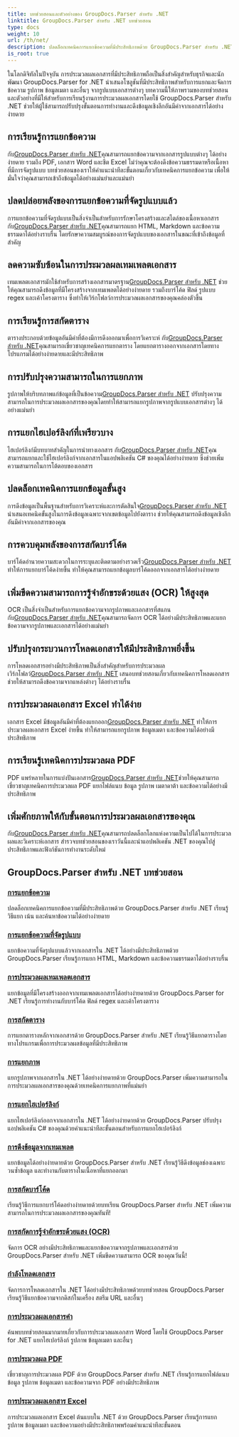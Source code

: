 ```yaml
---
title: บทช่วยสอนและตัวอย่างของ GroupDocs.Parser สำหรับ .NET
linktitle: GroupDocs.Parser สำหรับ .NET บทช่วยสอน
type: docs
weight: 10
url: /th/net/
description: ปลดล็อกเทคนิคการแยกข้อความที่มีประสิทธิภาพด้วย GroupDocs.Parser สำหรับ .NET แยก ไฮไลต์ และค้นหาข้อความได้อย่างราบรื่นเพื่อการประมวลผลเอกสารที่ได้รับการปรับปรุง
is_root: true
---
```

ในโลกดิจิทัลในปัจจุบัน การประมวลผลเอกสารที่มีประสิทธิภาพถือเป็นสิ่งสำคัญสำหรับธุรกิจและนักพัฒนา GroupDocs.Parser for .NET นำเสนอโซลูชันที่มีประสิทธิภาพสำหรับการแยกและจัดการข้อความ รูปภาพ ข้อมูลเมตา และอื่นๆ จากรูปแบบเอกสารต่างๆ บทความนี้ให้ภาพรวมของบทช่วยสอนและตัวอย่างที่มีให้สำหรับการเรียนรู้งานการประมวลผลเอกสารโดยใช้ GroupDocs.Parser สำหรับ .NET ช่วยให้ผู้ใช้สามารถปรับปรุงขั้นตอนการทำงานและดึงข้อมูลเชิงลึกอันมีค่าจากเอกสารได้อย่างง่ายดาย

## การเรียนรู้การแยกข้อความ
 กับ[GroupDocs.Parser สำหรับ .NET](./text-extraction/)คุณสามารถแยกข้อความจากเอกสารรูปแบบต่างๆ ได้อย่างง่ายดาย รวมถึง PDF, เอกสาร Word และชีต Excel ไม่ว่าคุณจะต้องดึงข้อความธรรมดาหรือเนื้อหาที่มีการจัดรูปแบบ บทช่วยสอนของเราให้คำแนะนำทีละขั้นตอนเกี่ยวกับเทคนิคการแยกข้อความ เพื่อให้มั่นใจว่าคุณสามารถเข้าถึงข้อมูลได้อย่างแม่นยำและแม่นยำ

## ปลดปล่อยพลังของการแยกข้อความที่จัดรูปแบบแล้ว
 การแยกข้อความที่จัดรูปแบบเป็นสิ่งจำเป็นสำหรับการรักษาโครงสร้างและสไตล์ของเนื้อหาเอกสาร กับ[GroupDocs.Parser สำหรับ .NET](./formatted-text-extraction/)คุณสามารถแยก HTML, Markdown และข้อความธรรมดาได้อย่างราบรื่น โดยรักษาความสมบูรณ์ของการจัดรูปแบบของเอกสารในขณะที่เข้าถึงข้อมูลที่สำคัญ

## ลดความซับซ้อนในการประมวลผลเทมเพลตเอกสาร
 เทมเพลตเอกสารมักใช้สำหรับการสร้างเอกสารมาตรฐาน[GroupDocs.Parser สำหรับ .NET](./document-template-processing/) ช่วยให้คุณสามารถดึงข้อมูลที่มีโครงสร้างจากเทมเพลตได้อย่างง่ายดาย รวมถึงบาร์โค้ด ฟิลด์ รูปแบบ regex และเค้าโครงตาราง ซึ่งทำให้เวิร์กโฟลว์การประมวลผลเอกสารของคุณคล่องตัวขึ้น

## การเรียนรู้การสกัดตาราง
ตารางประกอบด้วยข้อมูลอันมีค่าที่ต้องมีการดึงออกมาเพื่อการวิเคราะห์ กับ[GroupDocs.Parser สำหรับ .NET](./table-extraction/)คุณสามารถเชี่ยวชาญเทคนิคการแยกตาราง โดยแยกตารางออกจากเอกสารโดยทางโปรแกรมได้อย่างง่ายดายและมีประสิทธิภาพ

## การปรับปรุงความสามารถในการแยกภาพ
 รูปภาพให้บริบทภาพแก่ข้อมูลที่เป็นข้อความ[GroupDocs.Parser สำหรับ .NET](./image-extraction/) ปรับปรุงความสามารถในการประมวลผลเอกสารของคุณโดยทำให้สามารถแยกรูปภาพจากรูปแบบเอกสารต่างๆ ได้อย่างแม่นยำ

## การแยกไฮเปอร์ลิงก์ที่เพรียวบาง
 ไฮเปอร์ลิงก์มีบทบาทสำคัญในการนำทางเอกสาร กับ[GroupDocs.Parser สำหรับ .NET](./hyperlink-extraction/)คุณสามารถแยกและใช้ไฮเปอร์ลิงก์จากเอกสารในแอปพลิเคชัน C# ของคุณได้อย่างง่ายดาย ซึ่งช่วยเพิ่มความสามารถในการโต้ตอบของเอกสาร

## ปลดล็อกเทคนิคการแยกข้อมูลขั้นสูง
 การดึงข้อมูลเป็นพื้นฐานสำหรับการวิเคราะห์และการตัดสินใจ[GroupDocs.Parser สำหรับ .NET](./data-extraction-from-templates/) นำเสนอเทคนิคขั้นสูงในการดึงข้อมูลเฉพาะจากเขตข้อมูลไปยังตาราง ช่วยให้คุณสามารถดึงข้อมูลเชิงลึกอันมีค่าจากเอกสารของคุณ

## การควบคุมพลังของการสกัดบาร์โค้ด
บาร์โค้ดอำนวยความสะดวกในการระบุและติดตามอย่างรวดเร็ว[GroupDocs.Parser สำหรับ .NET](./barcode-extraction/) ทำให้การแยกบาร์โค้ดง่ายขึ้น ทำให้คุณสามารถแยกข้อมูลบาร์โค้ดออกจากเอกสารได้อย่างง่ายดาย

## เพิ่มขีดความสามารถการรู้จำอักขระด้วยแสง (OCR) ให้สูงสุด
 OCR เป็นสิ่งจำเป็นสำหรับการแยกข้อความจากรูปภาพและเอกสารที่สแกน กับ[GroupDocs.Parser สำหรับ .NET](./ocr-extraction/)คุณสามารถจัดการ OCR ได้อย่างมีประสิทธิภาพและแยกข้อความจากรูปภาพและเอกสารได้อย่างแม่นยำ

## ปรับปรุงกระบวนการโหลดเอกสารให้มีประสิทธิภาพยิ่งขึ้น
 การโหลดเอกสารอย่างมีประสิทธิภาพเป็นสิ่งสำคัญสำหรับการประมวลผลเวิร์กโฟลว์[GroupDocs.Parser สำหรับ .NET](./document-loading/) เสนอบทช่วยสอนเกี่ยวกับเทคนิคการโหลดเอกสาร ช่วยให้สามารถดึงข้อความจากแหล่งต่างๆ ได้อย่างราบรื่น

## การประมวลผลเอกสาร Excel ทำได้ง่าย
 เอกสาร Excel มีข้อมูลอันมีค่าที่ต้องแยกออก[GroupDocs.Parser สำหรับ .NET](./excel-document-processing/) ทำให้การประมวลผลเอกสาร Excel ง่ายขึ้น ทำให้สามารถแยกรูปภาพ ข้อมูลเมตา และข้อความได้อย่างมีประสิทธิภาพ

## การเรียนรู้เทคนิคการประมวลผล PDF
 PDF แพร่หลายในการแบ่งปันเอกสาร[GroupDocs.Parser สำหรับ .NET](./pdf-processing/)ช่วยให้คุณสามารถเชี่ยวชาญเทคนิคการประมวลผล PDF แยกไฟล์แนบ ข้อมูล รูปภาพ เมตาดาต้า และข้อความได้อย่างมีประสิทธิภาพ

## เพิ่มศักยภาพให้กับขั้นตอนการประมวลผลเอกสารของคุณ
 กับ[GroupDocs.Parser สำหรับ .NET](./word-document-processing/)คุณสามารถปลดล็อกโลกแห่งความเป็นไปได้ในการประมวลผลและวิเคราะห์เอกสาร สำรวจบทช่วยสอนของเราวันนี้และนำแอปพลิเคชัน .NET ของคุณไปสู่ประสิทธิภาพและฟังก์ชันการทำงานระดับใหม่

## GroupDocs.Parser สำหรับ .NET บทช่วยสอน
### [การแยกข้อความ](./text-extraction/)
ปลดล็อกเทคนิคการแยกข้อความที่มีประสิทธิภาพด้วย GroupDocs.Parser สำหรับ .NET เรียนรู้วิธีแยก เน้น และค้นหาข้อความได้อย่างง่ายดาย
### [การแยกข้อความที่จัดรูปแบบ](./formatted-text-extraction/)
แยกข้อความที่จัดรูปแบบแล้วจากเอกสารใน .NET ได้อย่างมีประสิทธิภาพด้วย GroupDocs.Parser เรียนรู้การแยก HTML, Markdown และข้อความธรรมดาได้อย่างราบรื่น
### [การประมวลผลเทมเพลตเอกสาร](./document-template-processing/)
แยกข้อมูลที่มีโครงสร้างออกจากเทมเพลตเอกสารได้อย่างง่ายดายด้วย GroupDocs.Parser for .NET เรียนรู้การทำงานกับบาร์โค้ด ฟิลด์ regex และเค้าโครงตาราง
### [การสกัดตาราง](./table-extraction/)
การแยกตารางหลักจากเอกสารด้วย GroupDocs.Parser สำหรับ .NET เรียนรู้วิธีแยกตารางโดยทางโปรแกรมเพื่อการประมวลผลข้อมูลที่มีประสิทธิภาพ
### [การแยกภาพ](./image-extraction/)
แยกรูปภาพจากเอกสารใน .NET ได้อย่างง่ายดายด้วย GroupDocs.Parser เพิ่มความสามารถในการประมวลผลเอกสารของคุณด้วยเทคนิคการแยกภาพที่แม่นยำ
### [การแยกไฮเปอร์ลิงก์](./hyperlink-extraction/)
แยกไฮเปอร์ลิงก์ออกจากเอกสารใน .NET ได้อย่างง่ายดายด้วย GroupDocs.Parser ปรับปรุงแอปพลิเคชัน C# ของคุณด้วยคำแนะนำทีละขั้นตอนสำหรับการแยกไฮเปอร์ลิงก์
### [การดึงข้อมูลจากเทมเพลต](./data-extraction-from-templates/)
แยกข้อมูลได้อย่างง่ายดายด้วย GroupDocs.Parser สำหรับ .NET เรียนรู้วิธีดึงข้อมูลช่องเฉพาะ วนซ้ำข้อมูล และทำงานกับตารางในเนื้อหาที่แยกออกมา
### [การสกัดบาร์โค้ด](./barcode-extraction/)
เรียนรู้วิธีการแยกบาร์โค้ดอย่างง่ายดายด้วยบทเรียน GroupDocs.Parser สำหรับ .NET เพิ่มความสามารถในการประมวลผลเอกสารของคุณทันที!
### [การสกัดการรู้จำอักขระด้วยแสง (OCR)](./ocr-extraction/)
จัดการ OCR อย่างมีประสิทธิภาพและแยกข้อความจากรูปภาพและเอกสารด้วย GroupDocs.Parser สำหรับ .NET เพิ่มขีดความสามารถ OCR ของคุณวันนี้!
### [กำลังโหลดเอกสาร](./document-loading/)
จัดการการโหลดเอกสารใน .NET ได้อย่างมีประสิทธิภาพด้วยบทช่วยสอน GroupDocs.Parser เรียนรู้วิธีแยกข้อความจากดิสก์ในเครื่อง สตรีม URL และอื่นๆ
### [การประมวลผลเอกสารคำ](./word-document-processing/)
ค้นพบบทช่วยสอนมากมายเกี่ยวกับการประมวลผลเอกสาร Word โดยใช้ GroupDocs.Parser for .NET แยกไฮเปอร์ลิงก์ รูปภาพ ข้อมูลเมตา และอื่นๆ
### [การประมวลผล PDF](./pdf-processing/)
เชี่ยวชาญการประมวลผล PDF ด้วย GroupDocs.Parser สำหรับ .NET เรียนรู้การแยกไฟล์แนบ ข้อมูล รูปภาพ ข้อมูลเมตา และข้อความจาก PDF อย่างมีประสิทธิภาพ
### [การประมวลผลเอกสาร Excel](./excel-document-processing/)
การประมวลผลเอกสาร Excel ต้นแบบใน .NET ด้วย GroupDocs.Parser เรียนรู้การแยกรูปภาพ ข้อมูลเมตา และข้อความอย่างมีประสิทธิภาพพร้อมคำแนะนำทีละขั้นตอน